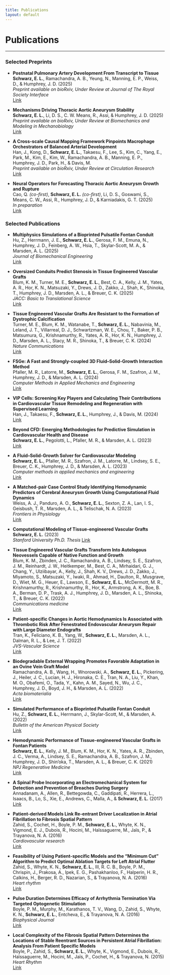 ```yaml
---
title: Publications
layout: default
---
```


# Publications

---

### Selected Preprints

- **Postnatal Pulmonary Artery Development From Transcript to Tissue**  
  **Schwarz, E. L.**, Ramachandra, A. B., Yeung, N., Manning, E. P., Weiss, D., & Humphrey, J. D. (2025)  
  *Preprint available on bioRxiv, Under Review at Journal of The Royal Society Interface*  
  [Link](https://doi.org/10.1101/2025.06.03.657639)

- **Mechanisms Driving Thoracic Aortic Aneurysm Stability**  
  **Schwarz, E. L.**, Li, D. S., C. W. Means, R., Assi, & Humphrey, J. D. (2025)  
  *Preprint available on bioRxiv, Under Review at Biomechanics and Modeling in Mechanobiology*  
  [Link](https://doi.org/10.1101/2025.10.20.683467)

- **A Cross-scale Causal Mapping Framework Pinpoints Macrophage Orchestrators of Balanced Arterial Development**  
  Han, J., Kong, D., **Schwarz, E. L.**, Takaesu, F., Lee, S., Kim, C., Yang, E., Park, M., Kim, E., Kim, W., Ramachandra, A. B., Manning, E. P., Humphrey, J. D., Park, H., & Davis, M.  
  *Preprint available on bioRxiv, Under Review at Circulation Research*  
  [Link](https://doi.org/10.1101/2025.10.08.681286)

- **Neural Operators for Forecasting Thoracic Aortic Aneurysm Growth and Rupture**  
  Cao, Q. *(co-first)*, **Schwarz, E. L.** *(co-first)*,  Li, D. S., Goswami, S., Means, C. W., Assi, R., Humphrey, J. D., & Karniadakis, G. T. (2025)  
  *In preparation*  
  [Link](/research/multiscale)

### Selected Publications 

- **Multiphysics Simulations of a Bioprinted Pulsatile Fontan Conduit**  
  Hu, Z., Herrmann, J. E., **Schwarz, E. L.**, Gerosa, F. M., Emuna, N., Humphrey, J. D., Feinberg, A. W., Hsia, T., Skylar-Scott, M. A., & Marsden, A. L. (2025)  
  *Journal of Biomechanical Engineering*  
  [Link](https://asmedigitalcollection.asme.org/biomechanical/article-abstract/147/7/071001/1214591)

- **Oversized Conduits Predict Stenosis in Tissue Engineered Vascular Grafts**  
  Blum, K. M., Turner, M. E., **Schwarz, E. L.**, Best, C. A., Kelly, J. M., Yates, A. R., Hor, K. N., Matsuzaki, Y., Drews, J. D., Zakko, J., Shah, K., Shinoka, T., Humphrey, J. D., Marsden, A. L., & Breuer, C. K. (2025)  
  *JACC: Basic to Translational Science*  
  [Link](https://www.sciencedirect.com/science/article/pii/S2452302X25000658)

- **Tissue Engineered Vascular Grafts Are Resistant to the Formation of Dystrophic Calcification**  
  Turner, M. E., Blum, K. M., Watanabe, T., **Schwarz, E. L.**, Nabavinia, M., Leland, J. T., Villarreal, D. J., Schwartzman, W. E., Chou, T., Baker, P. B., Matsumura, G., Krishnamurthy, R., Yates, A. R., Hor, K. N., Humphrey, J. D., Marsden, A. L., Stacy, M. R., Shinoka, T., & Breuer, C. K. (2024)  
  *Nature Communications*  
  [Link](https://www.nature.com/articles/s41467-024-46431-4)

- **FSGe: A Fast and Strongly-coupled 3D Fluid–Solid-Growth Interaction Method**  
  Pfaller, M. R., Latorre, M., **Schwarz, E. L.**, Gerosa, F. M., Szafron, J. M., Humphrey, J. D., & Marsden, A. L. (2024)  
  *Computer Methods in Applied Mechanics and Engineering*  
  [Link](https://www.sciencedirect.com/science/article/pii/S0045782524005152)

- **VIP Cells: Screening Key Players and Calculating Their Contributions in Cardiovascular Tissue Remodeling and Regeneration with Supervised Learning**  
  Han, J., Takaesu, F., **Schwarz, E. L.**, Humphrey, J., & Davis, M. (2024)  
  [Link](https://scholar.google.com/scholar?cluster=8431695312055723732&hl=en&oi=scholarr)

- **Beyond CFD: Emerging Methodologies for Predictive Simulation in Cardiovascular Health and Disease**  
  **Schwarz, E. L.**, Pegolotti, L., Pfaller, M. R., & Marsden, A. L. (2023)  
  [Link](https://pubs.aip.org/aip/bpr/article/4/1/011301/2879057)

- **A Fluid–Solid-Growth Solver for Cardiovascular Modeling**  
  **Schwarz, E. L.**, Pfaller, M. R., Szafron, J. M., Latorre, M., Lindsey, S. E., Breuer, C. K., Humphrey, J. D., & Marsden, A. L. (2023)  
  *Computer methods in applied mechanics and engineering*  
  [Link](https://www.sciencedirect.com/science/article/pii/S004578252300436X)

- **A Matched-pair Case Control Study Identifying Hemodynamic Predictors of Cerebral Aneurysm Growth Using Computational Fluid Dynamics**  
  Weiss, A. J., Panduro, A. O., **Schwarz, E. L.**, Sexton, Z. A., Lan, I. S., Geisbush, T. R., Marsden, A. L., & Telischak, N. A. (2023)  
  *Frontiers in Physiology*  
  [Link](https://www.frontiersin.org/journals/physiology/articles/10.3389/fphys.2023.1300754/full)

- **Computational Modeling of Tissue-engineered Vascular Grafts**  
  **Schwarz, E. L.** (2023)  
  *Stanford University Ph.D. Thesis* 
  [Link](https://search.proquest.com/openview/6fd0b56d3551b51cbdb994571d712980/1?pq-origsite=gscholar&cbl=18750&diss=y)

- **Tissue Engineered Vascular Grafts Transform Into Autologous Neovessels Capable of Native Function and Growth**  
  Blum, K. M., Zbinden, J. C., Ramachandra, A. B., Lindsey, S. E., Szafron, J. M., Reinhardt, J. W., Heitkemper, M., Best, C. A., Mirhaidari, G. J., Chang, Y., Ulziibayar, A., Kelly, J., Shah, K. V., Drews, J. D., Zakko, J., Miyamoto, S., Matsuzaki, Y., Iwaki, R., Ahmad, H., Daulton, R., Musgrave, D., Wiet, M. G., Heuer, E., Lawson, E., **Schwarz, E. L.**, McDermott, M. R., Krishnamurthy, R., Krishnamurthy, R., Hor, K., Armstrong, A. K., Boe, B. A., Berman, D. P., Trask, A. J., Humphrey, J. D., Marsden, A. L., Shinoka, T., & Breuer, C. K. (2022)  
  *Communications medicine*  
  [Link](https://www.nature.com/articles/s43856-021-00063-7)

- **Patient-specific Changes in Aortic Hemodynamics Is Associated with Thrombotic Risk After Fenestrated Endovascular Aneurysm Repair with Large Diameter Endografts**  
  Tran, K., Feliciano, K. B., Yang, W., **Schwarz, E. L.**, Marsden, A. L., Dalman, R. L., & Lee, J. T. (2022)  
  *JVS-Vascular Science*  
  [Link](https://www.sciencedirect.com/science/article/pii/S2666350322000098)

- **Biodegradable External Wrapping Promotes Favorable Adaptation in an Ovine Vein Graft Model**  
  Ramachandra, A. B., Wang, H., Wnorowski, A., **Schwarz, E. L.**, Pickering, J., Heiler, J. C., Lucian, H. J., Hironaka, C. E., Tran, N. A., Liu, Y., Khan, M. O., Obafemi, O., Tada, Y., Kahn, A. M., Sayed, N., Wu, J. C., Humphrey, J. D., Boyd, J. H., & Marsden, A. L. (2022)  
  *Acta biomaterialia*  
  [Link](https://www.sciencedirect.com/science/article/pii/S1742706122005049)

- **Simulated Performance of a Bioprinted Pulsatile Fontan Conduit**  
  Hu, Z., **Schwarz, E. L.**, Herrmann, J., Skylar-Scott, M., & Marsden, A. (2022)  
  *Bulletin of the American Physical Society*  
  [Link](https://meetings.aps.org/Meeting/DFD22/Session/S01.76)

- **Hemodynamic Performance of Tissue-engineered Vascular Grafts in Fontan Patients**  
  **Schwarz, E. L.**, Kelly, J. M., Blum, K. M., Hor, K. N., Yates, A. R., Zbinden, J. C., Verma, A., Lindsey, S. E., Ramachandra, A. B., Szafron, J. M., Humphrey, J. D., Shin’oka, T., Marsden, A. L., & Breuer, C. K. (2021)  
  *NPJ Regenerative Medicine*  
  [Link](https://www.nature.com/articles/s41536-021-00148-w)

- **A Spinal Probe Incorporating an Electromechanical System for Detection and Prevention of Breaches During Surgery**  
  Annadanam, A., Allen, R., Bettegowda, C., Gaddipati, R., Herrera, L., Isaacs, B., Lo, S., Xie, E., Andrews, C., Malla, A., & **Schwarz, E. L.** (2017)  
  [Link](https://patents.google.com/patent/US20170056075A1/en)

- **Patient-derived Models Link Re-entrant Driver Localization in Atrial Fibrillation to Fibrosis Spatial Pattern**  
  Zahid, S., Cochet, H., Boyle, P. M., **Schwarz, E. L.**, Whyte, K. N., Vigmond, E. J., Dubois, R., Hocini, M., Haïssaguerre, M., Jaïs, P., & Trayanova, N. A. (2016)  
  *Cardiovascular research*  
  [Link](https://academic.oup.com/cardiovascres/article-abstract/110/3/443/1744836)

- **Feasibility of Using Patient-specific Models and the “Minimum Cut” Algorithm to Predict Optimal Ablation Targets for Left Atrial Flutter**  
  Zahid, S., Whyte, K. N., **Schwarz, E. L.**, III, R. C. B., Boyle, P. M., Chrispin, J., Prakosa, A., Ipek, E. G., Pashakhanloo, F., Halperin, H. R., Calkins, H., Berger, R. D., Nazarian, S., & Trayanova, N. A. (2016)  
  *Heart rhythm*  
  [Link](https://www.sciencedirect.com/science/article/pii/S1547527116302053)

- **Pulse Duration Determines Efficacy of Arrhythmia Termination Via Targeted Optogenetic Stimulation**  
  Boyle, P. M., Murphy, M., Karathanos, T. V., Wang, D., Zahid, S., Whyte, K. N., **Schwarz, E. L.**, Entcheva, E., & Trayanova, N. A. (2016)  
  *Biophysical Journal*  
  [Link](https://www.cell.com/biophysj/fulltext/S0006-3495(15)04310-6)

- **Local Complexity of the Fibrosis Spatial Pattern Determines the Locations of Stable Reentrant Sources in Persistent Atrial Fibrillation: Analysis From Patient Specific Models**  
  Boyle, P., Zahid, S., **Schwarz, E. L.**, Whyte, K., Vigmond, E., Dubois, R., Haïssaguerre, M., Hocini, M., Jaïs, P., Cochet, H., & Trayanova, N. (2015)  
  *Heart Rhythm*  
  [Link](https://scholar.google.com/scholar?cluster=14829968984659802707&hl=en&oi=scholarr)
